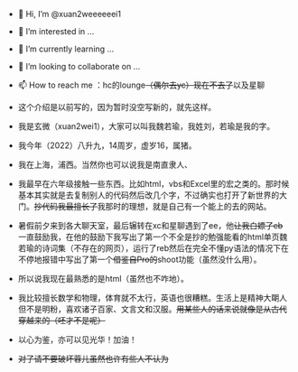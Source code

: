 - 👋 Hi, I’m @xuan2weeeeeei1
- 👀 I’m interested in ...
- 🌱 I’m currently learning ...
- 💞️ I’m looking to collaborate on ...
- 📫 How to reach me ：hc的lounge~~（偶尔去yc）现在不去了~~以及星聊

- 这个介绍是以前写的，因为暂时没空写新的，就先这样。

- 我是玄微（xuan2wei1），大家可以叫我魏若瑜，我姓刘，若瑜是我的字。
- 我今年（2022）八升九，14周岁，虚岁16，属猪。
- 我在上海，浦西。当然你也可以说我是南直隶人、
- 我最早在六年级接触一些东西。比如html，vbs和Excel里的宏之类的。那时候基本其实就是去复制别人的代码然后改几个字，不过确实也打开了新世界的大门。~~抄代码我最擅长了~~我那时的理想，就是自己有一个能上的去的网站。
- 暑假前夕来到各大聊天室，最后辗转在xc和星聊遇到了ee，他~~让我白嫖了eb~~一直鼓励我，在他的鼓励下我写出了第一个不全是抄的勉强能看的html单页魏若瑜的诗词集（不存在的网页），运行了reb然后在完全不懂py语法的情况下在不停地报错中写出了第一个~~借鉴自Pro的~~shoot功能（虽然没什么用）。
- 所以说我现在最熟悉的是html（虽然也不咋地）。
- 我比较擅长数学和物理，体育就不太行，英语也很糟糕。生活上是精神大朙人但不是明粉，喜欢诸子百家、文言文和汉服。~~用某些人的话来说就像是从古代穿越来的（呸才不是呢）~~
- 以心为鉴，亦可以见光华！加油！
- ~~对了请不要破坏蓉儿虽然也许有些人不认为~~


<!---
xuan2weeeeeei1/xuan2weeeeeei1 is a ✨ special ✨ repository because its `README.md` (this file) appears on your GitHub profile.
You can click the Preview link to take a look at your changes.
--->
